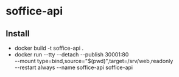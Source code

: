 # soffice-api
## Install
- docker build -t soffice-api .
- docker run --tty --detach --publish 30001:80 \
  --mount type=bind,source="$(pwd)",target=/srv/web,readonly \
  --restart always --name soffice-api soffice-api
